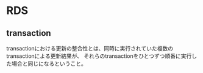 # RDS

## transaction

transactionにおける更新の整合性とは、同時に実行されていた複数のtransactionによる更新結果が、
それらのtransactionをひとつずつ順番に実行した場合と同じになるということ。

